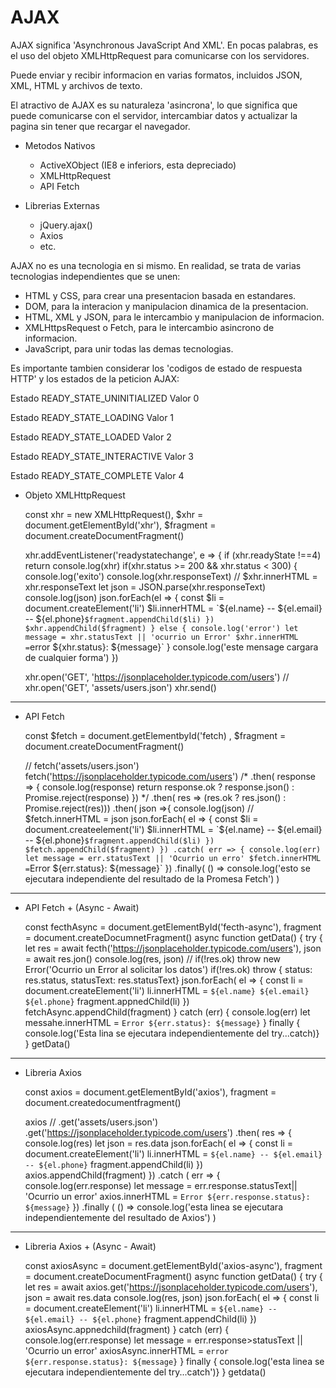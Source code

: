# AJAX 
AJAX significa 'Asynchronous JavaScript And XML'. En pocas palabras, es el uso
del objeto XMLHttpRequest para comunicarse con los servidores.

Puede enviar y recibir informacion en varias formatos, incluidos JSON,
XML, HTML y archivos de texto.

El atractivo de AJAX es su naturaleza 'asincrona', lo que significa que
puede comunicarse con el servidor, intercambiar datos y actualizar la pagina
sin tener que recargar el navegador.

* Metodos Nativos
  - ActiveXObject (IE8 e inferiors, esta depreciado)
  - XMLHttpRequest
  - API Fetch

* Librerias Externas
  - jQuery.ajax()
  - Axios
  - etc.

AJAX no es una tecnologia en si mismo. En realidad, se trata de varias
tecnologias independientes que se unen:
  - HTML y CSS, para crear una presentacion basada en estandares.
  - DOM, para la interacion y manipulacion dinamica de la presentacion.
  - HTML, XML y JSON, para le intercambio y manipulacion de informacion.
  - XMLHttpsRequest o Fetch, para le intercambio asincrono de informacion.
  - JavaScript, para unir todas las demas tecnologias.

Es importante tambien considerar los 'codigos de estado de respuesta HTTP'
y los estados de la peticion AJAX:
  
  Estado    READY_STATE_UNINITIALIZED
  Valor     0
  
  Estado    READY_STATE_LOADING
  Valor     1
  
  Estado    READY_STATE_LOADED
  Valor     2
  
  Estado    READY_STATE_INTERACTIVE
  Valor     3
  
  Estado    READY_STATE_COMPLETE
  Valor     4


* Objeto XMLHttpRequest
  
  const xhr = new XMLHttpRequest(),
  $xhr = document.getElementById('xhr'),
  $fragment = document.createDocumentFragment()

  xhr.addEventListener('readystatechange', e => {
    if (xhr.readyState !==4) return
    console.log(xhr)
    if(xhr.status >= 200 && xhr.status < 300) {
      console.log('exito')
      console.log(xhr.responseText)
      // $xhr.innerHTML = xhr.responseText
      let json = JSON.parse(xhr.responseText)
      console.log(json)
      json.forEach(el => {
        const $li = document.createElement('li')
        $li.innerHTML = `${el.name} -- ${el.email} -- ${el.phone}`
        $fragment.appendChild($li)
      })
      $xhr.appendChild($fragment)
    } else {
      console.log('error')
      let message = xhr.statusText || 'ocurrio un Error'
      $xhr.innerHTML = `error ${xhr.status}: ${message}`
    }
    console.log('este mensage cargara de cualquier forma')
  })

  xhr.open('GET', 'https://jsonplaceholder.typicode.com/users')
  // xhr.open('GET', 'assets/users.json')
  xhr.send()
---

* API Fetch

  const $fetch = document.getElementbyId('fetch)  ,
  $fragment = document.createDocumentFragment()

  // fetch('assets/users.json')
  fetch('https://jsonplaceholder.typicode.com/users')
    /* .then( response => {
      console.log(response)
      return response.ok ? response.json() : Promise.reject(response)
    }) */
    .then( res => (res.ok ? res.json() : Promise.reject(res)))
    .then( json =>{
      console.log(json)
      // $fetch.innerHTML = json
      json.forEach( el => {
        const $li =  document.createelement('li')
        $li.innerHTML = `${el.name} -- ${el.email} -- ${el.phone}`
        $fragment.appendChild($li)
      })
      $fetch.appendChild($fragment)
    })
    .catch( err => {
      console.log(err)
      let message = err.statusText || 'Ocurrio un erro'
      $fetch.innerHTML = `Error ${err.status}: ${message}`
    })
    .finally( () => console.log('esto se ejecutara independiente del resultado de la Promesa Fetch') )
---

* API Fetch + (Async - Await)

  const fecthAsync = document.getElementById('fecth-async'),
        fragment = document.createDocumnetFragment()
  async function getData() {
    try {
      let res = await fecth('https://jsonplaceholder.typicode.com/users'),
          json = await res.jon()
      console.log(res, json)
      // if(!res.ok) throw new Error('Ocurrio un Error al solicitar los datos')
      if(!res.ok) throw { status: res.status, statusText: res.statusText}
      json.forEach( el => {
        const li = document.createElement('li')
        li.innerHTML = `${el.name} ${el.email} ${el.phone}`
        fragment.appnedChild(li)
      })
      fetchAsync.appendChild(fragment)
    } catch (err) {
      console.log(err)
      let messahe.innerHTML = `Error ${err.status}: ${message}`
    } finally { console.log('Esta lina se ejecutara independientemente del try...catch)}
  }
  getData()
---

* Libreria Axios

  const axios = document.getElementById('axios'),
        fragment = document.createdocumentfragment()

  axios
    // .get('assets/users.json')
    .get('https://jsonplaceholder.typicode.com/users')
    .then( res => {
      console.log(res)
      let json = res.data
      json.forEach( el => {
        const li = document.createElement('li')
        li.innerHTML = `${el.name} -- ${el.email} -- ${el.phone}`
        fragment.appendChild(li)
      })
      axios.appendChild(fragment)
    })
    .catch ( err => {
      console.log(err.response)
      let message = err.response.statusText|| 'Ocurrio un error'
      axios.innerHTML = `Error ${err.response.status}: ${message}`
    })
    .finally ( () => console.log('esta linea se ejecutara independientemente del resultado de Axios') )
---

* Libreria Axios + (Async - Await)

  const axiosAsync = document.getElementById('axios-async'),
        fragment = document.createDocumentFragment()
  async function getData() {
    try {
      let res = await axios.get('https://jsonplaceholder.typicode.com/users'),
          json = await res.data
      console.log(res, json)
      json.forEach( el => {
        const li = document.createElement('li')
        li.innerHTML = `${el.name} -- ${el.email} -- ${el.phone}`
        fragment.appendChild(li)
      })
      axiosAsync.appnedchild(fragment)
    } catch (err) {
      console.log(err.response)
      let message = err.response>statusText || 'Ocurrio un error'
      axiosAsync.innerHTML = `error ${err.response.status}: ${message}`
    } finally { console.log('esta linea se ejecutara independientemente del try...catch')}
  }
  getdata()